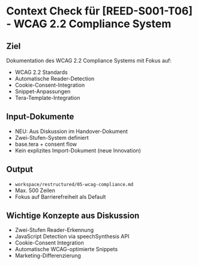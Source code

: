 # Context Check für [REED-S001-T06] - WCAG 2.2 Compliance System

## Ziel
Dokumentation des WCAG 2.2 Compliance Systems mit Fokus auf:
- WCAG 2.2 Standards
- Automatische Reader-Detection
- Cookie-Consent-Integration
- Snippet-Anpassungen
- Tera-Template-Integration

## Input-Dokumente
- NEU: Aus Diskussion im Handover-Dokument
- Zwei-Stufen-System definiert
- base.tera + consent flow
- Kein explizites Import-Dokument (neue Innovation)

## Output
- `workspace/restructured/05-wcag-compliance.md`
- Max. 500 Zeilen
- Fokus auf Barrierefreiheit als Default

## Wichtige Konzepte aus Diskussion
- Zwei-Stufen Reader-Erkennung
- JavaScript Detection via speechSynthesis API
- Cookie-Consent Integration
- Automatische WCAG-optimierte Snippets
- Marketing-Differenzierung